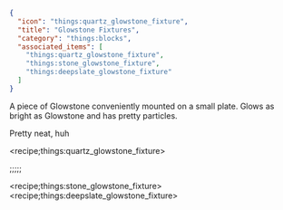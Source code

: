 ```json
{
  "icon": "things:quartz_glowstone_fixture",
  "title": "Glowstone Fixtures",
  "category": "things:blocks",
  "associated_items": [
    "things:quartz_glowstone_fixture",
    "things:stone_glowstone_fixture",
    "things:deepslate_glowstone_fixture"
  ]
}
```

A piece of Glowstone conveniently mounted on a small plate. Glows as bright as Glowstone and has pretty particles.


Pretty neat, huh

<recipe;things:quartz_glowstone_fixture>


;;;;;

<recipe;things:stone_glowstone_fixture>
<recipe;things:deepslate_glowstone_fixture>


